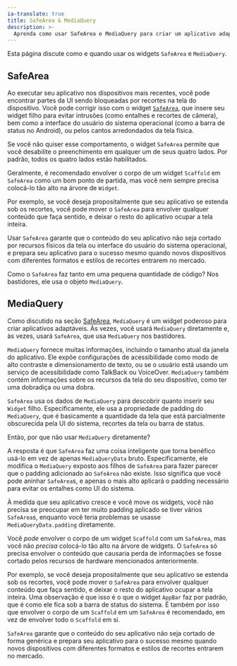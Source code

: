 ```yaml
---
ia-translate: true
title: SafeArea & MediaQuery
description: >-
  Aprenda como usar SafeArea e MediaQuery para criar um aplicativo adaptável.
---
```


Esta página discute como e quando usar os widgets
`SafeArea` e `MediaQuery`.

## SafeArea

Ao executar seu aplicativo nos dispositivos mais recentes,
você pode encontrar partes da UI sendo bloqueadas
por recortes na tela do dispositivo.
Você pode corrigir isso com o widget [`SafeArea`][],
que insere seu widget filho para evitar intrusões
(como entalhes e recortes de câmera),
bem como a interface do usuário do sistema operacional
(como a barra de status no Android),
ou pelos cantos arredondados da tela física.

Se você não quiser esse comportamento,
o widget `SafeArea` permite que você
desabilite o preenchimento em qualquer um de seus quatro lados.
Por padrão, todos os quatro lados estão habilitados.

Geralmente, é recomendado envolver o corpo de um
widget `Scaffold` em `SafeArea` como um bom ponto de partida,
mas você nem sempre precisa colocá-lo tão alto na
árvore de `Widget`.

Por exemplo, se você deseja propositalmente que seu aplicativo se estenda
sob os recortes, você pode mover o `SafeArea` para envolver
qualquer conteúdo que faça sentido,
e deixar o resto do aplicativo ocupar a tela inteira.

Usar `SafeArea` garante que o conteúdo do seu aplicativo não seja
cortado por recursos físicos da tela ou interface do usuário do sistema operacional,
e prepara seu aplicativo para o sucesso mesmo quando novos dispositivos com
diferentes formatos e estilos de recortes entrarem no mercado.

Como o `SafeArea` faz tanto em uma pequena quantidade de código?
Nos bastidores, ele usa o objeto `MediaQuery`.

[`SafeArea`]: {{site.api}}/flutter/widgets/SafeArea-class.html

## MediaQuery

Como discutido na seção [SafeArea](#safearea),
`MediaQuery` é um widget poderoso para criar
aplicativos adaptáveis. Às vezes, você usará `MediaQuery`
diretamente e, às vezes, usará `SafeArea`,
que usa `MediaQuery` nos bastidores.

`MediaQuery` fornece muitas informações,
incluindo o tamanho atual da janela do aplicativo.
Ele expõe configurações de acessibilidade como modo de alto contraste
e dimensionamento de texto, ou se o usuário está usando um serviço de acessibilidade
como TalkBack ou VoiceOver.
`MediaQuery` também contém informações sobre os recursos
da tela do seu dispositivo, como ter uma dobradiça ou uma dobra.

`SafeArea` usa os dados de `MediaQuery` para descobrir
quanto inserir seu `Widget` filho.
Especificamente, ele usa a propriedade de padding do `MediaQuery`,
que é basicamente a quantidade da tela que está
parcialmente obscurecida pela UI do sistema, recortes da tela ou barra de status.

Então, por que não usar `MediaQuery` diretamente?

A resposta é que `SafeArea` faz uma coisa inteligente
que torna benéfico usá-lo em vez de apenas `MediaQueryData` bruto.
Especificamente, ele modifica o `MediaQuery` exposto
aos filhos de `SafeArea` para fazer parecer que o
padding adicionado ao `SafeArea` não existe.
Isso significa que você pode aninhar `SafeArea`s,
e apenas o mais alto aplicará o padding
necessário para evitar os entalhes como UI do sistema.

À medida que seu aplicativo cresce e você move os widgets,
você não precisa se preocupar em ter muito
padding aplicado se tiver vários `SafeArea`s,
enquanto você teria problemas se usasse
`MediaQueryData.padding` diretamente.

Você _pode_ envolver o corpo de um widget `Scaffold`
com um `SafeArea`, mas você não _precisa_ colocá-lo tão alto
na árvore de widgets.
O `SafeArea` só precisa envolver o conteúdo
que causaria perda de informações se fosse cortado pelos
recursos de hardware mencionados anteriormente.

Por exemplo, se você deseja propositalmente que seu aplicativo se estenda
sob os recortes, você pode mover o `SafeArea` para envolver
qualquer conteúdo que faça sentido,
e deixar o resto do aplicativo ocupar a tela inteira.
Uma observação é que isso é o que o widget `AppBar`
faz por padrão, que é como ele fica sob a
barra de status do sistema. É também por isso que envolver o corpo
de um `Scaffold` em um `SafeArea` é recomendado,
em vez de envolver todo o `Scaffold` em si.

`SafeArea` garante que o conteúdo do seu aplicativo não seja
cortado de forma genérica e prepara seu aplicativo
para o sucesso mesmo quando novos dispositivos com diferentes
formatos e estilos de recortes entrarem no mercado.
